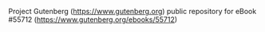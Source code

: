 Project Gutenberg (https://www.gutenberg.org) public repository for
eBook #55712 (https://www.gutenberg.org/ebooks/55712)
